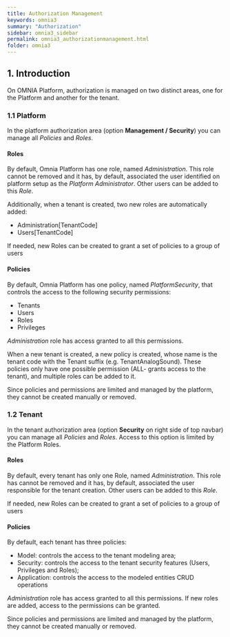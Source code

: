 ```yaml
---
title: Authorization Management
keywords: omnia3
summary: "Authorization"
sidebar: omnia3_sidebar
permalink: omnia3_authorizationmanagement.html
folder: omnia3
---
```


## 1. Introduction

On OMNIA Platform, authorization is managed on two distinct areas, one for the Platform and another for the tenant.

### 1.1 Platform

In the platform authorization area (option **Management / Security**) you can manage all *Policies* and *Roles*. 

#### Roles

By default, Omnia Platform has one role, named *Administration*. This role cannot be removed and it has, by default, associated the user identified on platform setup as the *Platform Administrator*. Other users can be added to this *Role*.

Additionally, when a tenant is created, two new roles are automatically added:

- Administration[TenantCode]
- Users[TenantCode]

If needed, new Roles can be created to grant a set of policies to a group of users

#### Policies

By default, Omnia Platform has one policy, named *PlatformSecurity*, that controls the access to the following security permissions:

- Tenants
- Users
- Roles
- Privileges

*Administration* role has access granted to all this permissions.

When a new tenant is created, a new policy is created, whose name is the tenant code with the Tenant suffix (e.g. TenantAnalogSound). These policies only have one possible permission (ALL- grants access to the tenant), and multiple roles can be added to it.

Since policies and permissions are limited and managed by the platform, they cannot be created manually or removed.


### 1.2 Tenant

In the tenant authorization area (option **Security** on right side of top navbar) you can manage all *Policies* and *Roles*. Access to this option is limited by the Platform Roles.

#### Roles

By default, every tenant has only one Role, named *Administration*. This role has cannot be removed and it has, by default, associated the user responsible for the tenant creation. Other users can be added to this *Role*.


If needed, new Roles can be created to grant a set of policies to a group of users

#### Policies

By default, each tenant has three policies:

- Model: controls the access to the tenant modeling area;
- Security: controls the access to the tenant security features (Users, Privileges and Roles);
- Application: controls the access to the modeled entities CRUD operations

*Administration* role has access granted to all this permissions. If new roles are added, access to the permissions can be granted.

Since policies and permissions are limited and managed by the platform, they cannot be created manually or removed.
